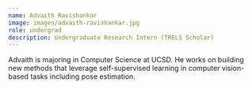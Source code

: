 ```yaml
---
name: Advaith Ravishankar
image: images/advaith-ravishankar.jpg
role: undergrad
description: Undergraduate Research Intern (TRELS Scholar)
---
```


Advaith is majoring in Computer Science at UCSD. He works on building new methods that leverage self-supervised learning in computer vision-based tasks including pose estimation.